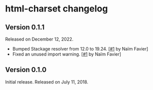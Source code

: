 html-charset changelog
======================

Version 0.1.1
-------------

Released on December 12, 2022.

 -  Bumped Stackage resolver from 12.0 to 19.24.  [[#1] by Naïm Favier]
 -  Fixed an unused import warning.  [[#1] by Naïm Favier]

[#1]: https://github.com/dahlia/html-charset/pull/1


Version 0.1.0
-------------

Initial release.  Released on July 11, 2018.
